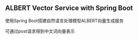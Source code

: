 ## ALBERT Vector Service with Spring Boot

使用Spring Boot搭建自然语言处理模型ALBERT向量生成服务<br>

可通过post请求得到中文词向量表示
